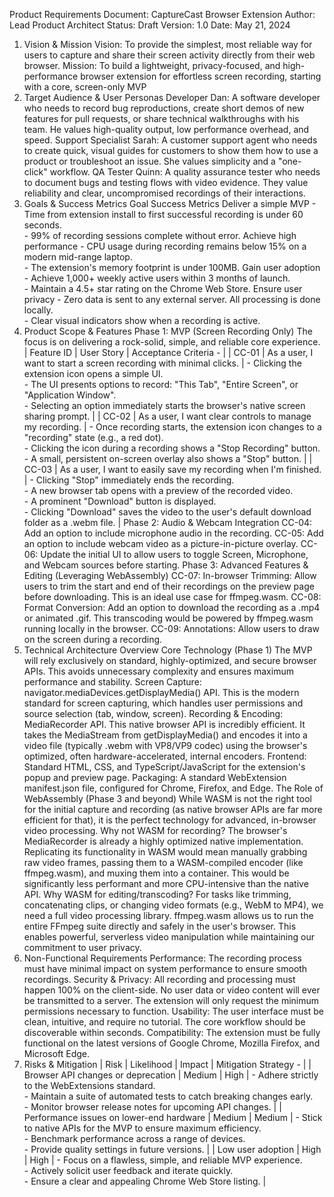 Product Requirements Document: CaptureCast Browser Extension
Author: Lead Product Architect
Status: Draft
Version: 1.0
Date: May 21, 2024
1. Vision & Mission
Vision: To provide the simplest, most reliable way for users to capture and share their screen activity directly from their web browser.
Mission: To build a lightweight, privacy-focused, and high-performance browser extension for effortless screen recording, starting with a core, screen-only MVP
2. Target Audience & User Personas
Developer Dan: A software developer who needs to record bug reproductions, create short demos of new features for pull requests, or share technical walkthroughs with his team. He values high-quality output, low performance overhead, and speed.
Support Specialist Sarah: A customer support agent who needs to create quick, visual guides for customers to show them how to use a product or troubleshoot an issue. She values simplicity and a "one-click" workflow.
QA Tester Quinn: A quality assurance tester who needs to document bugs and testing flows with video evidence. They value reliability and clear, uncompromised recordings of their interactions.
3. Goals & Success Metrics
Goal	Success Metrics
Deliver a simple MVP	- Time from extension install to first successful recording is under 60 seconds.<br>- 99% of recording sessions complete without error.
Achieve high performance	- CPU usage during recording remains below 15% on a modern mid-range laptop.<br>- The extension's memory footprint is under 100MB.
Gain user adoption	- Achieve 1,000+ weekly active users within 3 months of launch.<br>- Maintain a 4.5+ star rating on the Chrome Web Store.
Ensure user privacy	- Zero data is sent to any external server. All processing is done locally.<br>- Clear visual indicators show when a recording is active.
4. Product Scope & Features
Phase 1: MVP (Screen Recording Only)
The focus is on delivering a rock-solid, simple, and reliable core experience.
| Feature ID | User Story | Acceptance Criteria - |
| CC-01 | As a user, I want to start a screen recording with minimal clicks. | - Clicking the extension icon opens a simple UI.<br>- The UI presents options to record: "This Tab", "Entire Screen", or "Application Window".<br>- Selecting an option immediately starts the browser's native screen sharing prompt. |
| CC-02 | As a user, I want clear controls to manage my recording. | - Once recording starts, the extension icon changes to a "recording" state (e.g., a red dot).<br>- Clicking the icon during a recording shows a "Stop Recording" button.<br>- A small, persistent on-screen overlay also shows a "Stop" button. |
| CC-03 | As a user, I want to easily save my recording when I'm finished. | - Clicking "Stop" immediately ends the recording.<br>- A new browser tab opens with a preview of the recorded video.<br>- A prominent "Download" button is displayed.<br>- Clicking "Download" saves the video to the user's default download folder as a .webm file. |
Phase 2: Audio & Webcam Integration
CC-04: Add an option to include microphone audio in the recording.
CC-05: Add an option to include webcam video as a picture-in-picture overlay.
CC-06: Update the initial UI to allow users to toggle Screen, Microphone, and Webcam sources before starting.
Phase 3: Advanced Features & Editing (Leveraging WebAssembly)
CC-07: In-browser Trimming: Allow users to trim the start and end of their recordings on the preview page before downloading. This is an ideal use case for ffmpeg.wasm.
CC-08: Format Conversion: Add an option to download the recording as a .mp4 or animated .gif. This transcoding would be powered by ffmpeg.wasm running locally in the browser.
CC-09: Annotations: Allow users to draw on the screen during a recording.
5. Technical Architecture Overview
Core Technology (Phase 1)
The MVP will rely exclusively on standard, highly-optimized, and secure browser APIs. This avoids unnecessary complexity and ensures maximum performance and stability.
Screen Capture: navigator.mediaDevices.getDisplayMedia() API. This is the modern standard for screen capturing, which handles user permissions and source selection (tab, window, screen).
Recording & Encoding: MediaRecorder API. This native browser API is incredibly efficient. It takes the MediaStream from getDisplayMedia() and encodes it into a video file (typically .webm with VP8/VP9 codec) using the browser's optimized, often hardware-accelerated, internal encoders.
Frontend: Standard HTML, CSS, and TypeScript/JavaScript for the extension's popup and preview page.
Packaging: A standard WebExtension manifest.json file, configured for Chrome, Firefox, and Edge.
The Role of WebAssembly (Phase 3 and beyond)
While WASM is not the right tool for the initial capture and recording (as native browser APIs are far more efficient for that), it is the perfect technology for advanced, in-browser video processing.
Why not WASM for recording? The browser's MediaRecorder is already a highly optimized native implementation. Replicating its functionality in WASM would mean manually grabbing raw video frames, passing them to a WASM-compiled encoder (like ffmpeg.wasm), and muxing them into a container. This would be significantly less performant and more CPU-intensive than the native API.
Why WASM for editing/transcoding? For tasks like trimming, concatenating clips, or changing video formats (e.g., WebM to MP4), we need a full video processing library. ffmpeg.wasm allows us to run the entire FFmpeg suite directly and safely in the user's browser. This enables powerful, serverless video manipulation while maintaining our commitment to user privacy.
6. Non-Functional Requirements
Performance: The recording process must have minimal impact on system performance to ensure smooth recordings.
Security & Privacy: All recording and processing must happen 100% on the client-side. No user data or video content will ever be transmitted to a server. The extension will only request the minimum permissions necessary to function.
Usability: The user interface must be clean, intuitive, and require no tutorial. The core workflow should be discoverable within seconds.
Compatibility: The extension must be fully functional on the latest versions of Google Chrome, Mozilla Firefox, and Microsoft Edge.
7. Risks & Mitigation
| Risk | Likelihood | Impact | Mitigation Strategy - |
| Browser API changes or deprecation | Medium | High | - Adhere strictly to the WebExtensions standard.<br>- Maintain a suite of automated tests to catch breaking changes early.<br>- Monitor browser release notes for upcoming API changes. |
| Performance issues on lower-end hardware | Medium | Medium | - Stick to native APIs for the MVP to ensure maximum efficiency.<br>- Benchmark performance across a range of devices.<br>- Provide quality settings in future versions. |
| Low user adoption | High | High | - Focus on a flawless, simple, and reliable MVP experience.<br>- Actively solicit user feedback and iterate quickly.<br>- Ensure a clear and appealing Chrome Web Store listing. |

